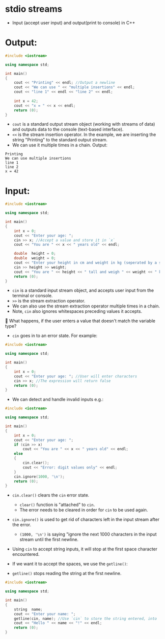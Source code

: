 # stdio streams
- Input (accept user input) and output(print to console) in C++

# Output:
```c++
#include <iostream>

using namespace std;

int	main()
{
	cout << "Printing" << endl; //Output a newline
	cout << "We can use " << "multiple insertions" << endl;
	cout << "line 1" << endl << "line 2" << endl;
	
	int x = 42;
	cout << "x = " << x << endl;
	return (0); 
}
```
- `cout` is a standard output stream object (working with streams of data) and outputs data to the console (text-based interface).
- `<<` is the stream insertion operator. In the example, we are inserting the string "Printing" to the standard output stream.
- We can use it multiple times in a chain. Output:
```
Printing
We can use multiple insertions
line 1
line 2
x = 42
```

# Input:
```c++
#include <iostream>

using namespace std;

int	main()
{
	int	x = 0;
	cout << "Enter your age: ";
	cin >> x; //Accept a value and store it in `x`
	cout << "You are " << x << " years old" << endl;

	double	height = 0;
	double	weight = 0;
	cout << "Enter your height in cm and weight in kg (seperated by a space): ";
	cin >> height >> weight;
	cout << "You are " << height << " tall and weigh " << weight << " kilos" << endl;
	return (0);
}
```
- `cin` is a standard input stream object, and accepts user input from the terminal or console.
- `>>` is the stream extraction operator. 
- We can also use the stream extraction operator multiple times in a chain.
- Note, `cin` also ignores whitespaces preceding values it accepts. 

🧐 What happens, if the user enters a value that doesn't match the variable type?
- `cin` goes in to an error state. For example:
```c++
#include <iostream>

using namespace std;

int	main()
{
	int	x = 0;
	cout << "Enter your age: "; //User will enter characters
	cin >> x; //The expression will return false
	return (0);
}
```
- We can detect and handle invalid inputs e.g.:
```c++
#include <iostream>

using namespace std;

int	main()
{
	int	x = 0;
	cout << "Enter your age: ";
	if (cin >> x)
		cout << "You are " << x << " years old" << endl;
	else
	{
		cin.clear();
		cout << "Error: digit values only" << endl;
	}
	cin.ignore(1000, '\n');
	return (0);
}
```
- `cin.clear()` clears the `cin` error state. 
	- `clear()` function is "attached" to `cin`. 
	- The error needs to be cleared in order for `cin` to be used again.
- `cin.ignore()` is used to get rid of characters left in the input stream after the error.
	- `(1000, '\n')` is saying "ignore the next 1000 characters in the input stream until the first newline. 

- Using `cin` to accept string inputs, it will stop at the first space character encountered.
- If we want it to accept the spaces, we use the `getline()`:
- `getline()` stops reading the string at the first newline.
```c++
#include <iostream>

using namespace std;

int	main()
{
	string	name;
	cout << "Enter your name: ";
	getline(cin, name); //Use `cin` to store the string entered, into `name`
	cout << "Hello " << name << "!" << endl;
	return (0);
}
```